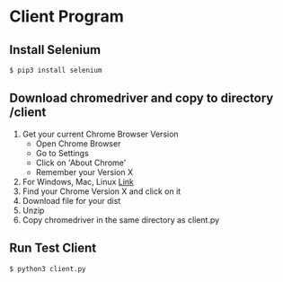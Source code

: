 # Client Program

## Install Selenium
```bash
$ pip3 install selenium
```

## Download chromedriver and copy to directory /client
1. Get your current Chrome Browser Version
    - Open Chrome Browser
    - Go to Settings
    - Click on 'About Chrome'
    - Remember your Version X
2. For Windows, Mac, Linux [Link](https://chromedriver.chromium.org/downloads)
3. Find your Chrome Version X and click on it
4. Download file for your dist
5. Unzip
6. Copy chromedriver in the same directory as client.py

## Run Test Client
```bash
$ python3 client.py
```